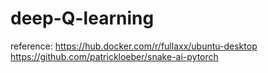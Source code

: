 # deep-Q-learning
reference: 
https://hub.docker.com/r/fullaxx/ubuntu-desktop
https://github.com/patrickloeber/snake-ai-pytorch
